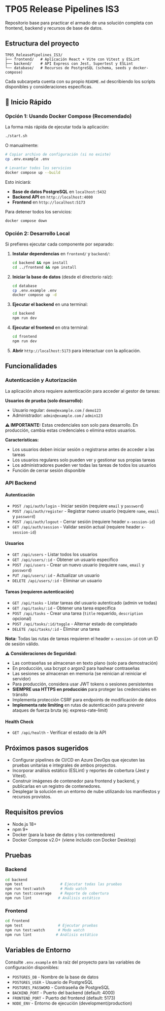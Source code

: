 # TP05 Release Pipelines IS3

Repositorio base para practicar el armado de una solución completa con frontend, backend y recursos de base de datos.

## Estructura del proyecto

```
TP05_ReleasePipelines_IS3/
├── frontend/   # Aplicación React + Vite con Vitest y ESLint
├── backend/    # API Express con Jest, Supertest y ESLint
└── database/   # Recursos de PostgreSQL (schema, seeds y docker-compose)
```

Cada subcarpeta cuenta con su propio `README.md` describiendo los scripts disponibles y consideraciones específicas.

## 🚀 Inicio Rápido

### Opción 1: Usando Docker Compose (Recomendado)

La forma más rápida de ejecutar toda la aplicación:

```bash
./start.sh
```

O manualmente:

```bash
# Copiar archivo de configuración (si no existe)
cp .env.example .env

# Levantar todos los servicios
docker compose up --build
```

Esto iniciará:
- **Base de datos PostgreSQL** en `localhost:5432`
- **Backend API** en `http://localhost:4000`
- **Frontend** en `http://localhost:5173`

Para detener todos los servicios:

```bash
docker compose down
```

### Opción 2: Desarrollo Local

Si prefieres ejecutar cada componente por separado:

1. **Instalar dependencias** en `frontend/` y `backend/`:
   ```bash
   cd backend && npm install
   cd ../frontend && npm install
   ```

2. **Iniciar la base de datos** (desde el directorio raíz):
   ```bash
   cd database
   cp .env.example .env
   docker compose up -d
   ```

3. **Ejecutar el backend** en una terminal:
   ```bash
   cd backend
   npm run dev
   ```

4. **Ejecutar el frontend** en otra terminal:
   ```bash
   cd frontend
   npm run dev
   ```

5. **Abrir** `http://localhost:5173` para interactuar con la aplicación.

## Funcionalidades

### Autenticación y Autorización

La aplicación ahora requiere autenticación para acceder al gestor de tareas:

**Usuarios de prueba (solo desarrollo):**
- Usuario regular: `demo@example.com` / `demo123`
- Administrador: `admin@example.com` / `admin123`

**⚠️ IMPORTANTE:** Estas credenciales son solo para desarrollo. En producción, cambia estas credenciales o elimina estos usuarios.

**Características:**
- Los usuarios deben iniciar sesión o registrarse antes de acceder a las tareas
- Los usuarios regulares solo pueden ver y gestionar sus propias tareas
- Los administradores pueden ver todas las tareas de todos los usuarios
- Función de cerrar sesión disponible

### API Backend

#### Autenticación
- `POST /api/auth/login` - Iniciar sesión (requiere `email` y `password`)
- `POST /api/auth/register` - Registrar nuevo usuario (requiere `name`, `email` y `password`)
- `POST /api/auth/logout` - Cerrar sesión (requiere header `x-session-id`)
- `GET /api/auth/session` - Validar sesión actual (requiere header `x-session-id`)

#### Usuarios
- `GET /api/users` - Listar todos los usuarios
- `GET /api/users/:id` - Obtener un usuario específico
- `POST /api/users` - Crear un nuevo usuario (requiere `name`, `email` y `password`)
- `PUT /api/users/:id` - Actualizar un usuario
- `DELETE /api/users/:id` - Eliminar un usuario

#### Tareas (requieren autenticación)
- `GET /api/tasks` - Listar tareas del usuario autenticado (admin ve todas)
- `GET /api/tasks/:id` - Obtener una tarea específica
- `POST /api/tasks` - Crear una tarea (`title` requerido, `description` opcional)
- `POST /api/tasks/:id/toggle` - Alternar estado de completado
- `DELETE /api/tasks/:id` - Eliminar una tarea

**Nota:** Todas las rutas de tareas requieren el header `x-session-id` con un ID de sesión válido.

**⚠️ Consideraciones de Seguridad:**
- Las contraseñas se almacenan en texto plano (solo para demostración)
- En producción, usa bcrypt o argon2 para hashear contraseñas
- Las sesiones se almacenan en memoria (se reinician al reiniciar el servidor)
- Para producción, considera usar JWT tokens o sesiones persistentes
- **SIEMPRE usa HTTPS en producción** para proteger las credenciales en tránsito
- Implementa protección CSRF para endpoints de modificación de datos
- **Implementa rate limiting** en rutas de autenticación para prevenir ataques de fuerza bruta (ej: express-rate-limit)

#### Health Check
- `GET /api/health` - Verificar el estado de la API

## Próximos pasos sugeridos

- Configurar pipelines de CI/CD en Azure DevOps que ejecuten las pruebas unitarias e integrales de ambos proyectos.
- Incorporar análisis estático (ESLint) y reportes de cobertura (Jest y Vitest).
- Construir imágenes de contenedor para frontend y backend, y publicarlas en un registro de contenedores.
- Desplegar la solución en un entorno de nube utilizando los manifiestos y recursos provistos.

## Requisitos previos

- Node.js 18+
- npm 9+
- Docker (para la base de datos y los contenedores)
- Docker Compose v2.0+ (viene incluido con Docker Desktop)

## Pruebas

### Backend
```bash
cd backend
npm test                 # Ejecutar todas las pruebas
npm run test:watch       # Modo watch
npm run test:coverage    # Reporte de cobertura
npm run lint            # Análisis estático
```

### Frontend
```bash
cd frontend
npm test                # Ejecutar pruebas
npm run test:watch      # Modo watch
npm run lint           # Análisis estático
```

## Variables de Entorno

Consulte `.env.example` en la raíz del proyecto para las variables de configuración disponibles:

- `POSTGRES_DB` - Nombre de la base de datos
- `POSTGRES_USER` - Usuario de PostgreSQL
- `POSTGRES_PASSWORD` - Contraseña de PostgreSQL
- `BACKEND_PORT` - Puerto del backend (default: 4000)
- `FRONTEND_PORT` - Puerto del frontend (default: 5173)
- `NODE_ENV` - Entorno de ejecución (development/production)

